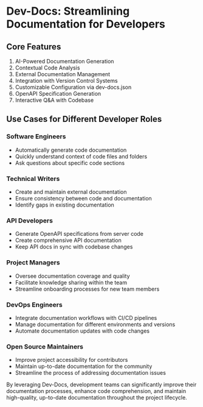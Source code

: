 

  # Dev-Docs: Streamlining Documentation for Developers

## Core Features

1. AI-Powered Documentation Generation
2. Contextual Code Analysis
3. External Documentation Management
4. Integration with Version Control Systems
5. Customizable Configuration via dev-docs.json
6. OpenAPI Specification Generation
7. Interactive Q&A with Codebase

## Use Cases for Different Developer Roles

### Software Engineers
- Automatically generate code documentation
- Quickly understand context of code files and folders
- Ask questions about specific code sections

### Technical Writers
- Create and maintain external documentation
- Ensure consistency between code and documentation
- Identify gaps in existing documentation

### API Developers
- Generate OpenAPI specifications from server code
- Create comprehensive API documentation
- Keep API docs in sync with codebase changes

### Project Managers
- Oversee documentation coverage and quality
- Facilitate knowledge sharing within the team
- Streamline onboarding processes for new team members

### DevOps Engineers
- Integrate documentation workflows with CI/CD pipelines
- Manage documentation for different environments and versions
- Automate documentation updates with code changes

### Open Source Maintainers
- Improve project accessibility for contributors
- Maintain up-to-date documentation for the community
- Streamline the process of addressing documentation issues

By leveraging Dev-Docs, development teams can significantly improve their documentation processes, enhance code comprehension, and maintain high-quality, up-to-date documentation throughout the project lifecycle.

  